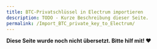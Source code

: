```yaml
---
title: BTC-Privatschlüssel in Electrum importieren
description: TODO - Kurze Beschreibung dieser Seite.
permalink: /Import_BTC_private_key_to_Electrum/
---
```


**Diese Seite wurde noch nicht übersetzt. Bitte hilf mit! ❤**
